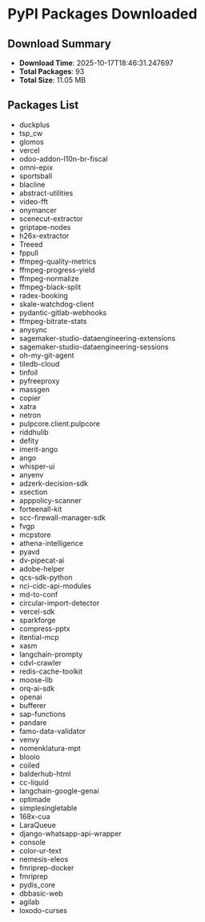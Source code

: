 # PyPI Packages Downloaded

## Download Summary
- **Download Time**: 2025-10-17T18:46:31.247697
- **Total Packages**: 93
- **Total Size**: 11.05 MB

## Packages List
- duckplus
- tsp_cw
- glomos
- vercel
- odoo-addon-l10n-br-fiscal
- omni-epix
- sportsball
- blacline
- abstract-utilities
- video-fft
- onymancer
- scenecut-extractor
- griptape-nodes
- h26x-extractor
- Treeed
- fppull
- ffmpeg-quality-metrics
- ffmpeg-progress-yield
- ffmpeg-normalize
- ffmpeg-black-split
- radex-booking
- skale-watchdog-client
- pydantic-gitlab-webhooks
- ffmpeg-bitrate-stats
- anysync
- sagemaker-studio-dataengineering-extensions
- sagemaker-studio-dataengineering-sessions
- oh-my-git-agent
- tiledb-cloud
- tinfoil
- pyfreeproxy
- massgen
- copier
- xatra
- netron
- pulpcore.client.pulpcore
- riddhulib
- defity
- imerit-ango
- ango
- whisper-ui
- anyenv
- adzerk-decision-sdk
- xsection
- apppolicy-scanner
- forteenall-kit
- scc-firewall-manager-sdk
- fvgp
- mcpstore
- athena-intelligence
- pyavd
- dv-pipecat-ai
- adobe-helper
- qcs-sdk-python
- nci-cidc-api-modules
- md-to-conf
- circular-import-detector
- vercel-sdk
- sparkforge
- compress-pptx
- itential-mcp
- xasm
- langchain-prompty
- cdvl-crawler
- redis-cache-toolkit
- moose-lib
- orq-ai-sdk
- openai
- bufferer
- sap-functions
- pandare
- famo-data-validator
- venvy
- nomenklatura-mpt
- blooio
- coiled
- balderhub-html
- cc-liquid
- langchain-google-genai
- optimade
- simplesingletable
- 168x-cua
- LaraQueue
- django-whatsapp-api-wrapper
- console
- color-ur-text
- nemesis-eleos
- fmriprep-docker
- fmriprep
- pydis_core
- dbbasic-web
- agilab
- loxodo-curses
